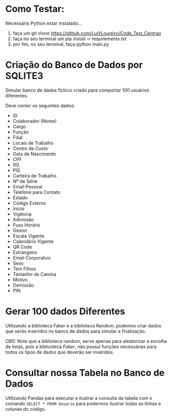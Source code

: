 # Como Testar:

Necessário Python estar instalado...

1. faça um git clone https://github.com/LuiVLoureiro/Code_Test_Centrao
2. faça no seu terminal um pip install -r requirements.txt
3. por fim, no seu terminal, faça python main.py

# Criação do Banco de Dados por SQLITE3

Simular banco de dados fictício criado para comportar 100 usuários diferentes.

Deve conter os seguintes dados:

 - ID
 - Colaborador (Nome)
 - Cargo
 - Função
 - Filial
 - Locais de Trabalho
 - Centro de Custo
 - Data de Nascimento
 - CPF
 - RG
 - PIS
 - Carteira de Trabalho
 - Nº de Série
 - Email Pessoal
 - Telefone para Contato
 - Estado
 - Código Externo
 - Início
 - Vigência
 - Admissão
 - Fuso Horário
 - Gestor
 - Escala Vigente
 - Calendário Vigente
 - QR Code
 - Estrangeiro
 - Email Corporativo
 - Sexo
 - Tem Filhos
 - Tamanho de Camisa
 - Motivo
 - Demissão
 - PIN


 # Gerar 100 dados Diferentes

Utilizando a biblioteca Faker e a biblioteca Random, podemos criar dados que serão inseridos no banco de dados para simular a finalização.

*OBS:* Note que a biblioteca random, serve apenas para aleatorizar a escolha de listas, pois a bibluoteca *Faker*, não possuí funções necessárias para todos os tipos de dados que deverão ser inseridos.

# Consultar nossa Tabela no Banco de Dados

Utilizando Pandas para executar e ilustrar a consulta da tabela com o comando `SELECT * FROM Usuario` para podermos ilustrar todas as linhas e colunas do código.
